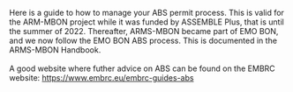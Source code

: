Here is a guide to how to manage your ABS permit process. This is valid for the ARM-MBON project while it was funded by ASSEMBLE Plus, that is until the summer of 2022. Thereafter, ARMS-MBON became part of EMO BON, and we now follow the EMO BON ABS process. This is documented in the ARMS-MBON Handbook. <br> <br>
A good website where futher advice on ABS can be found on the EMBRC website: https://www.embrc.eu/embrc-guides-abs<br>
